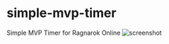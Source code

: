 # simple-mvp-timer
Simple MVP Timer for Ragnarok Online
![screenshot]([image.png](https://github.com/7000ghz/simple-mvp-timer/blob/main/Screenshot_231.png))
